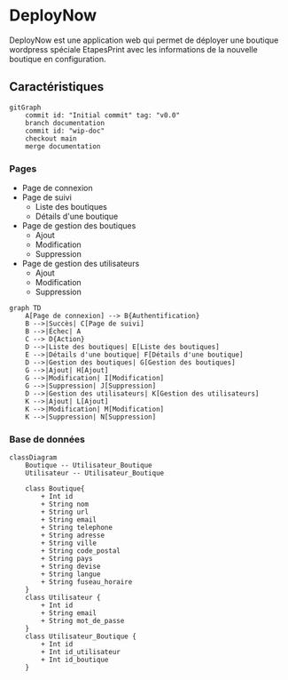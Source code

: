 # DeployNow

DeployNow est une application web qui permet de déployer une boutique wordpress spéciale EtapesPrint avec les informations de la nouvelle boutique en configuration.

## Caractéristiques

```mermaid
gitGraph
    commit id: "Initial commit" tag: "v0.0"
    branch documentation
    commit id: "wip-doc"
    checkout main
    merge documentation
```

### Pages

- Page de connexion
- Page de suivi
  - Liste des boutiques
  - Détails d'une boutique
- Page de gestion des boutiques
  - Ajout
  - Modification
  - Suppression
- Page de gestion des utilisateurs
  - Ajout
  - Modification
  - Suppression

```mermaid
graph TD
    A[Page de connexion] --> B{Authentification}
    B -->|Succès| C[Page de suivi]
    B -->|Échec| A
    C --> D{Action}
    D -->|Liste des boutiques| E[Liste des boutiques]
    E -->|Détails d'une boutique| F[Détails d'une boutique]
    D -->|Gestion des boutiques| G[Gestion des boutiques]
    G -->|Ajout| H[Ajout]
    G -->|Modification| I[Modification]
    G -->|Suppression| J[Suppression]
    D -->|Gestion des utilisateurs| K[Gestion des utilisateurs]
    K -->|Ajout| L[Ajout]
    K -->|Modification| M[Modification]
    K -->|Suppression| N[Suppression]
```

### Base de données

```mermaid
classDiagram
    Boutique -- Utilisateur_Boutique
    Utilisateur -- Utilisateur_Boutique

    class Boutique{
        + Int id
        + String nom
        + String url
        + String email
        + String telephone
        + String adresse
        + String ville
        + String code_postal
        + String pays
        + String devise
        + String langue
        + String fuseau_horaire
    }
    class Utilisateur {
        + Int id
        + String email
        + String mot_de_passe
    }
    class Utilisateur_Boutique {
        + Int id
        + Int id_utilisateur
        + Int id_boutique
    }
```
